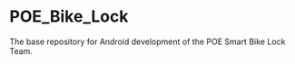 POE_Bike_Lock
=============

The base repository for Android development of the POE Smart Bike Lock Team.
